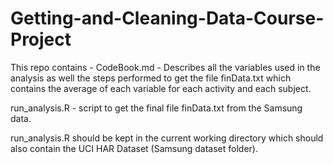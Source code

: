 # Getting-and-Cleaning-Data-Course-Project
This repo contains -
CodeBook.md - Describes all the variables used in the analysis as well the steps performed to get the file finData.txt which contains the  average of each variable for each activity and each subject.

run_analysis.R - script to get the final file finData.txt from the Samsung data.

run_analysis.R should be kept in the current working directory which should also contain the UCI HAR Dataset (Samsung dataset folder).
